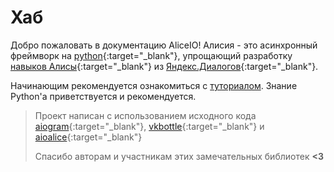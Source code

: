 # Хаб

Добро пожаловать в документацию AliceIO!
Алисия - это асинхронный фреймворк на [python](https://www.python.org/){:target="_blank"},
упрощающий разработку [навыков Алисы](https://dialogs.yandex.ru/store){:target="_blank"}
из [Яндекс.Диалогов](https://dialogs.yandex.ru/development){:target="_blank"}.

Начинающим рекомендуется ознакомиться с [туториалом](tutorial/index.md).
Знание Python'а приветствуется и рекомендуется.

> Проект написан с использованием исходного кода [aiogram](https://github.com/aiogram/aiogram/){:target="_blank"},
> [vkbottle](https://github.com/vkbottle/vkbottle/){:target="_blank"}
> и [aioalice](https://github.com/mahenzon/aioalice){:target="_blank"}
>
> Спасибо авторам и участникам этих замечательных библиотек **<3**
